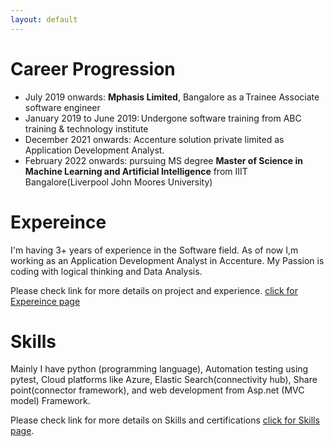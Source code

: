```yaml
---
layout: default
---
```

# Career Progression

* July 2019 onwards: **Mphasis Limited**, Bangalore as a Trainee Associate software engineer 
* January 2019 to June 2019: Undergone software training from ABC training & technology institute 
* December 2021 onwards: Accenture solution private limited as Application Development Analyst.
* February 2022 onwards: pursuing MS degree **Master of Science in Machine Learning and Artificial Intelligence** from IIIT Bangalore(Liverpool John Moores University)

# Expereince

I'm having 3+ years of experience in the Software field. As of now I,m working as an Application Development Analyst in Accenture. My Passion is coding with logical thinking and Data Analysis.

Please check link for more details on project and experience. [click for Expereince page](./Experience.html)

# Skills

Mainly I have python (programming language), Automation testing using pytest, Cloud platforms like Azure, Elastic Search(connectivity hub), Share point(connector framework), and web development from Asp.net (MVC model) Framework.

Please check link for more details on Skills and certifications
[click for Skills page](./Skills.html).
